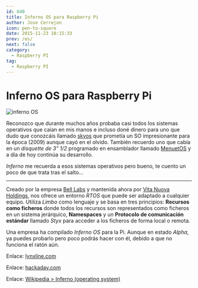 ```yaml
---
id: 640
title: Inferno OS para Raspberry Pi
author: Jose Cerrejon
icon: pen-to-square
date: 2015-11-23 10:15:33
prev: /es/
next: false
category:
  - Raspberry PI
tag:
  - Raspberry PI
---
```


# Inferno OS para Raspberry Pi

![inferno OS](/images/2014/03/Inferno_os.png)

Reconozco que durante muchos años probaba casi todos los sistemas operativos que caían en mis manos e incluso doné dinero para uno que dudo que conozcáis llamado [skyos](http://www.skyos.org) que prometía un SO impresionante para la época (2009) aunque cayó en el olvido. También recuerdo uno que cabía en un *disquette de 3" 1/2* programado en ensamblador llamado [MenuetOS](http://www.menuetos.net) y a día de hoy continúa su desarrollo.

*Inferno* me recuerda a esos sistemas operativos pero bueno, te cuento un poco de que trata tras el salto…

- - -
Creado por la empresa [Bell Labs](http://en.wikipedia.org/wiki/Bell_Labs) y mantenida ahora por [Vita Nuova Holdings](http://en.wikipedia.org/wiki/Vita_Nuova_Holdings), nos ofrece un entorno *RTOS* que puede ser adaptado a cualquier equipo. Utiliza *Limbo* como lenguaje y se basa en tres principios: **Recursos como ficheros** donde todos los recursos son representados como ficheros en un sistema jerárquico, **Namespaces** y un **Protocolo de comunicación estándar** llamado *Styx* para acceder a los ficheros de forma local o remota.

Una empresa ha compilado *Inferno OS* para la Pi. Aunque en estado *Alpha*, ya puedes probarlo pero poco podrás hacer con él, debido a que no funciona el ratón aún.

Enlace: [lynxline.com](http://lynxline.com/inferno-raspberry-pi-image-alpha-release1/)

Enlace: [hackaday.com](http://hackaday.com/2015/11/22/inferno-os-on-raspberry-pi/)

Enlace: [Wikipedia > Inferno (operating system)](http://en.wikipedia.org/wiki/Inferno_%28operating_system%29)